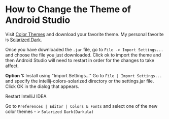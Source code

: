 # How to Change the Theme of Android Studio

Visit [Color Themes](http://color-themes.com/?view=index) and download your favorite theme. My personal favorite is [Solarized Dark](https://github.com/jkaving/intellij-colors-solarized). 

Once you have downloaded the `.jar` file, go to `File -> Import Settings...` and choose the file you just downloaded. Click ok to import the theme and then Android Studio will need to restart in order for the changes to take affect. 

**Option 1:** Install using "Import Settings..."
Go to `File | Import Settings...` and specify the intellij-colors-solarized directory or the settings.jar file. Click OK in the dialog that appears.

Restart IntelliJ IDEA

Go to `Preferences | Editor | Colors & Fonts` and select one of the new color themes - > `Solarized Dark(Darkula)`